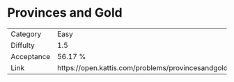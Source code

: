 # Provinces and Gold

<table>
    <tr>
        <td>Category</td>
        <td>Easy</td>
    </tr>
    <tr>
        <td>Diffulty</td>
        <td>1.5</td>
    </tr>
    <tr>
        <td>Acceptance</td>
        <td>56.17 %</td>
    </tr>
    <tr>
        <td>Link</td>
        <td>https://open.kattis.com/problems/provincesandgold</td>
    </tr>
</table>